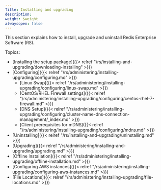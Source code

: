 ```yaml
---
Title: Installing and upgrading
description: 
weight: $weight
alwaysopen: false
---
```

This section explains how to install, upgrade and uninstall Redis
Enterprise Software (RS).

Topics:

-   [Installing the setup
    package]({{< relref "/rs/installing-and-upgrading/downloading-installing" >}})
-   [Configuring]({{< relref "/rs/administering/installing-upgrading/configuring.md" >}})
    -   [Linux
        Swap]({{< relref "/rs/administering/installing-upgrading/configuring/linux-swap.md" >}})
    -   [CentOS/RHEL Firewall
        settings]({{< relref "/rs/administering/installing-upgrading/configuring/centos-rhel-7-firewall.md" >}})
    -   [DNS
        Setup]({{< relref "/rs/administering/installing-upgrading/configuring/cluster-name-dns-connection-management/_index.md" >}})
    -   [Client prerequisites for
        mDNS]({{< relref "/rs/administering/installing-upgrading/configuring/mdns.md" >}})
-   [Uninstalling]({{< relref "/rs/installing-and-upgrading/uninstalling.md" >}})
-   [Upgrading]({{< relref "/rs/administering/installing-and-upgrading/upgrading.md" >}})
-   [Offline
    Installation]({{< relref "/rs/administering/installing-upgrading/offline-installation.md" >}})
-   [Configuring AWS
    instances]({{< relref "/rs/administering/installing-upgrading/configuring-aws-instances.md" >}})
-   [File
    Locations]({{< relref "/rs/administering/installing-upgrading/file-locations.md" >}})
